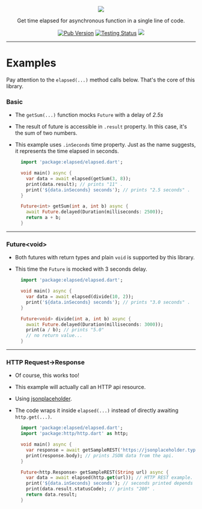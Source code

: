 <p align="center"><img src="https://i.imgur.com/RsPh5tA.png"></p>
<p align="center">Get time elapsed for asynchronous function in a single line of code.</p>
<p align="center">
<a href="https://pub.dev/packages/elapsed" target="_blank"><img src="https://img.shields.io/pub/v/elapsed" alt="Pub Version" /></a>
<a href="https://github.com/xamantra/elapsed/actions/workflows/CI.yaml" target="_blank"><img src="https://github.com/xamantra/elapsed/actions/workflows/CI.yaml/badge.svg?branch=master" alt="Testing Status" /></a>
<a href="https://codecov.io/gh/xamantra/elapsed"><img src="https://codecov.io/gh/xamantra/elapsed/branch/master/graph/badge.svg?token=HDPBJXQZ9Q"/></a>
</p>
<hr>

# Examples
Pay attention to the `elapsed(...)` method calls below. That's the core of this library.

### Basic
- The `getSum(...)` function mocks `Future` with a delay of *2.5s*
- The result of future is accessible in `.result` property. In this case, it's the sum of two numbers.
- This example uses `.inSeconds` time property. Just as the name suggests, it represents the time elapsed in seconds.

  ```dart
    import 'package:elapsed/elapsed.dart';

    void main() async {
      var data = await elapsed(getSum(3, 8));
      print(data.result); // prints "11" .
      print('${data.inSeconds} seconds'); // prints "2.5 seconds" .
    }

    Future<int> getSum(int a, int b) async {
      await Future.delayed(Duration(milliseconds: 2500));
      return a + b;
    }
  ```

<hr>

### Future\<void\>
- Both futures with return types and plain `void` is supported by this library.
- This time the `Future` is mocked with 3 seconds delay.

  ```dart
    import 'package:elapsed/elapsed.dart';

    void main() async {
      var data = await elapsed(divide(10, 2));
      print('${data.inSeconds} seconds'); // prints "3.0 seconds" .
    }

    Future<void> divide(int a, int b) async {
      await Future.delayed(Duration(milliseconds: 3000));
      print(a / b); // prints "5.0"
      // no return value...
    }
  ```
  
<hr>

### HTTP Request->Response
- Of course, this works too!
- This example will actually call an HTTP api resource.
- Using [jsonplaceholder](https://jsonplaceholder.typicode.com).
- The code wraps it inside `elapsed(...)` instead of directly awaiting `http.get(...)`.

  ```dart
    import 'package:elapsed/elapsed.dart';
    import 'package:http/http.dart' as http;

    void main() async {
      var response = await getSampleREST('https://jsonplaceholder.typicode.com/posts/1');
      print(response.body); // prints JSON data from the api.
    }

    Future<http.Response> getSampleREST(String url) async {
      var data = await elapsed(http.get(url)); // HTTP REST example.
      print('${data.inSeconds} seconds'); // seconds printed depends on internet speed.
      print(data.result.statusCode); // prints "200" .
      return data.result;
    }
  ```